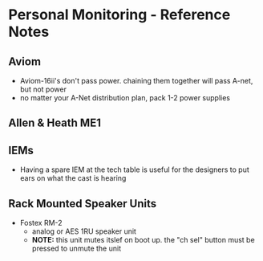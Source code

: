 # Personal Monitoring - Reference Notes

## Aviom
* Aviom-16ii's don't pass power. chaining them together will pass A-net, but not power
* no matter your A-Net distribution plan, pack 1-2 power supplies

## Allen & Heath ME1

## IEMs
* Having a spare IEM at the tech table is useful for the designers to put ears on what the cast is hearing

## Rack Mounted Speaker Units
* Fostex RM-2
	* analog or AES 1RU speaker unit
	* **NOTE:** this unit mutes itslef on boot up. the "ch sel" button must be  pressed to unmute the unit
